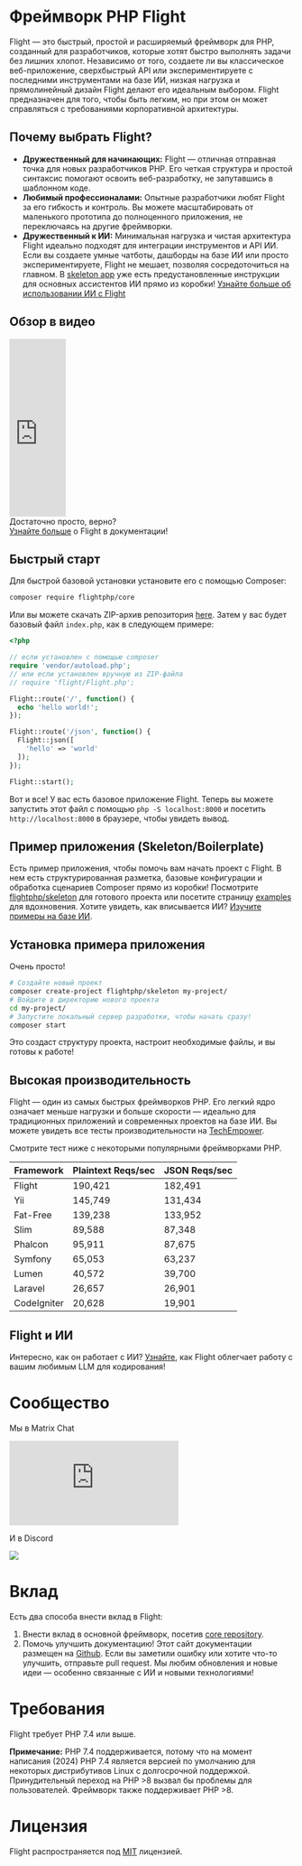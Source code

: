 # Фреймворк PHP Flight

Flight — это быстрый, простой и расширяемый фреймворк для PHP, созданный для разработчиков, которые хотят быстро выполнять задачи без лишних хлопот. Независимо от того, создаете ли вы классическое веб-приложение, сверхбыстрый API или экспериментируете с последними инструментами на базе ИИ, низкая нагрузка и прямолинейный дизайн Flight делают его идеальным выбором. Flight предназначен для того, чтобы быть легким, но при этом он может справляться с требованиями корпоративной архитектуры.

## Почему выбрать Flight?

- **Дружественный для начинающих:** Flight — отличная отправная точка для новых разработчиков PHP. Его четкая структура и простой синтаксис помогают освоить веб-разработку, не запутавшись в шаблонном коде.
- **Любимый профессионалами:** Опытные разработчики любят Flight за его гибкость и контроль. Вы можете масштабировать от маленького прототипа до полноценного приложения, не переключаясь на другие фреймворки.
- **Дружественный к ИИ:** Минимальная нагрузка и чистая архитектура Flight идеально подходят для интеграции инструментов и API ИИ. Если вы создаете умные чатботы, дашборды на базе ИИ или просто экспериментируете, Flight не мешает, позволяя сосредоточиться на главном. В [skeleton app](https://github.com/flightphp/skeleton) уже есть предустановленные инструкции для основных ассистентов ИИ прямо из коробки! [Узнайте больше об использовании ИИ с Flight](/learn/ai)

## Обзор в видео

<div class="flight-block-video">
  <div class="row">
    <div class="col-12 col-md-6 position-relative video-wrapper">
      <iframe class="video-bg" width="100vw" height="315" src="https://www.youtube.com/embed/VCztp1QLC2c?si=W3fSWEKmoCIlC7Z5" title="YouTube video player" frameborder="0" allow="accelerometer; autoplay; clipboard-write; encrypted-media; gyroscope; picture-in-picture; web-share" allowfullscreen></iframe>
    </div>
    <div class="col-12 col-md-6 fs-5 text-center mt-5 pt-5">
      <span class="flight-title-video">Достаточно просто, верно?</span>
      <br>
      <a href="https://docs.flightphp.com/learn">Узнайте больше</a> о Flight в документации!
    </div>
  </div>
</div>

## Быстрый старт

Для быстрой базовой установки установите его с помощью Composer:

```bash
composer require flightphp/core
```

Или вы можете скачать ZIP-архив репозитория [here](https://github.com/flightphp/core). Затем у вас будет базовый файл `index.php`, как в следующем примере:

```php
<?php

// если установлен с помощью composer
require 'vendor/autoload.php';
// или если установлен вручную из ZIP-файла
// require 'flight/Flight.php';

Flight::route('/', function() {
  echo 'hello world!';
});

Flight::route('/json', function() {
  Flight::json([
	'hello' => 'world'
  ]);
});

Flight::start();
```

Вот и все! У вас есть базовое приложение Flight. Теперь вы можете запустить этот файл с помощью `php -S localhost:8000` и посетить `http://localhost:8000` в браузере, чтобы увидеть вывод.

## Пример приложения (Skeleton/Boilerplate)

Есть пример приложения, чтобы помочь вам начать проект с Flight. В нем есть структурированная разметка, базовые конфигурации и обработка сценариев Composer прямо из коробки! Посмотрите [flightphp/skeleton](https://github.com/flightphp/skeleton) для готового проекта или посетите страницу [examples](examples) для вдохновения. Хотите увидеть, как вписывается ИИ? [Изучите примеры на базе ИИ](/learn/ai).

## Установка примера приложения

Очень просто!

```bash
# Создайте новый проект
composer create-project flightphp/skeleton my-project/
# Войдите в директорию нового проекта
cd my-project/
# Запустите локальный сервер разработки, чтобы начать сразу!
composer start
```

Это создаст структуру проекта, настроит необходимые файлы, и вы готовы к работе!

## Высокая производительность

Flight — один из самых быстрых фреймворков PHP. Его легкий ядро означает меньше нагрузки и больше скорости — идеально для традиционных приложений и современных проектов на базе ИИ. Вы можете увидеть все тесты производительности на [TechEmpower](https://www.techempower.com/benchmarks/#section=data-r18&hw=ph&test=frameworks).

Смотрите тест ниже с некоторыми популярными фреймворками PHP.

| Framework | Plaintext Reqs/sec | JSON Reqs/sec |
| --------- | ------------ | ------------ |
| Flight      | 190,421    | 182,491 |
| Yii         | 145,749    | 131,434 |
| Fat-Free    | 139,238    | 133,952 |
| Slim        | 89,588     | 87,348  |
| Phalcon     | 95,911     | 87,675  |
| Symfony     | 65,053     | 63,237  |
| Lumen       | 40,572     | 39,700  |
| Laravel     | 26,657     | 26,901  |
| CodeIgniter | 20,628     | 19,901  |


## Flight и ИИ

Интересно, как он работает с ИИ? [Узнайте](/learn/ai), как Flight облегчает работу с вашим любимым LLM для кодирования!

# Сообщество

Мы в Matrix Chat

[![Matrix](https://img.shields.io/matrix/flight-php-framework%3Amatrix.org?server_fqdn=matrix.org&style=social&logo=matrix)](https://matrix.to/#/#flight-php-framework:matrix.org)

И в Discord

[![](https://dcbadge.limes.pink/api/server/https://discord.gg/Ysr4zqHfbX)](https://discord.gg/Ysr4zqHfbX)

# Вклад

Есть два способа внести вклад в Flight:

1. Внести вклад в основной фреймворк, посетив [core repository](https://github.com/flightphp/core).
2. Помочь улучшить документацию! Этот сайт документации размещен на [Github](https://github.com/flightphp/docs). Если вы заметили ошибку или хотите что-то улучшить, отправьте pull request. Мы любим обновления и новые идеи — особенно связанные с ИИ и новыми технологиями!

# Требования

Flight требует PHP 7.4 или выше.

**Примечание:** PHP 7.4 поддерживается, потому что на момент написания (2024) PHP 7.4 является версией по умолчанию для некоторых дистрибутивов Linux с долгосрочной поддержкой. Принудительный переход на PHP >8 вызвал бы проблемы для пользователей. Фреймворк также поддерживает PHP >8.

# Лицензия

Flight распространяется под [MIT](https://github.com/flightphp/core/blob/master/LICENSE) лицензией.
